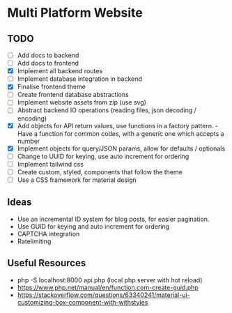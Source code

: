 # Multi Platform Website 

## TODO
- [ ] Add docs to backend
- [ ] Add docs to frontend
- [x] Implement all backend routes 
- [ ] Implement database integration in backend
- [x] Finalise frontend theme
- [ ] Create frontend database abstractions
- [ ] Implement website assets from zip (use svg)
- [ ] Abstract backend IO operations (reading files, json decoding / encoding)
- [x] Add objects for API return values, use functions in a factory pattern.
      - Have a function for common codes, with a generic one which accepts a number
- [x] Implement objects for query/JSON params, allow for defaults / optionals
- [ ] Change to UUID for keying, use auto increment for ordering
- [ ] Implement tailwind css
- [ ] Create custom, styled, components that follow the theme
- [ ] Use a CSS framework for material design

## Ideas
- Use an incremental ID system for blog posts, for easier pagination.
- Use GUID for keying and auto increment for ordering
- CAPTCHA integration
- Ratelimiting

## Useful Resources
-  php -S localhost:8000 api.php (local php server with hot reload)
-  https://www.php.net/manual/en/function.com-create-guid.php
-  https://stackoverflow.com/questions/63340241/material-ui-customizing-box-component-with-withstyles

